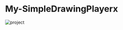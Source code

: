 # My-SimpleDrawingPlayerx
 
 
 ![project](https://raw.githubusercontent.com/MohamedMandouh/Simple-Drawing-Player/master/UML.png)
